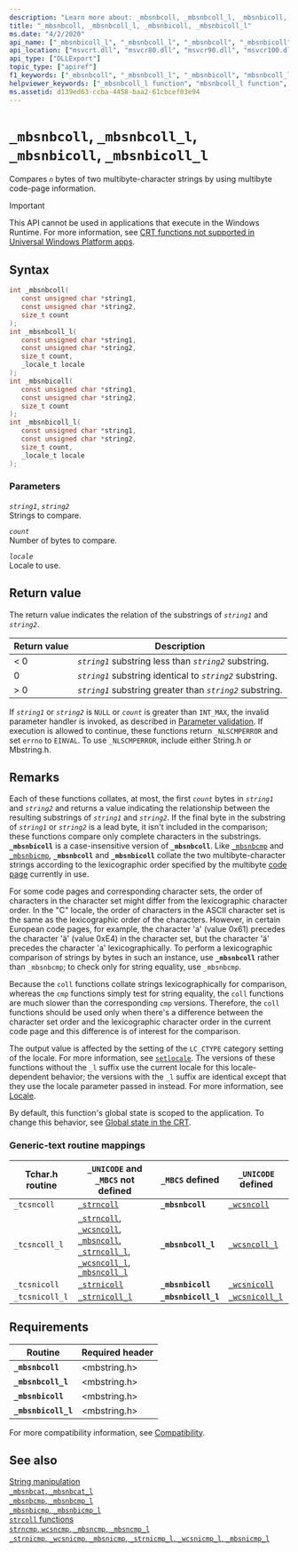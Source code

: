 ```yaml
---
description: "Learn more about: _mbsnbcoll, _mbsnbcoll_l, _mbsnbicoll, _mbsnbicoll_l"
title: "_mbsnbcoll, _mbsnbcoll_l, _mbsnbicoll, _mbsnbicoll_l"
ms.date: "4/2/2020"
api_name: ["_mbsnbicoll_l", "_mbsnbcoll_l", "_mbsnbcoll", "_mbsnbicoll", "_o__mbsnbcoll", "_o__mbsnbcoll_l", "_o__mbsnbicoll", "_o__mbsnbicoll_l"]
api_location: ["msvcrt.dll", "msvcr80.dll", "msvcr90.dll", "msvcr100.dll", "msvcr100_clr0400.dll", "msvcr110.dll", "msvcr110_clr0400.dll", "msvcr120.dll", "msvcr120_clr0400.dll", "ucrtbase.dll", "api-ms-win-crt-multibyte-l1-1-0.dll", "api-ms-win-crt-private-l1-1-0.dll"]
api_type: ["DLLExport"]
topic_type: ["apiref"]
f1_keywords: ["_mbsnbcoll", "_mbsnbcoll_l", "_mbsnbicoll", "mbsnbcoll_l"]
helpviewer_keywords: ["_mbsnbcoll_l function", "mbsnbcoll_l function", "_mbsnbcoll function", "_tcsnicoll function", "mbsnbcoll function", "mbsnbicoll_l function", "mbsnbicoll function", "_tcsncoll function", "_mbsnbicoll function", "_mbsnbicoll_l function", "_tcsncoll_l function", "_tcsnicoll_l function"]
ms.assetid: d139ed63-ccba-4458-baa2-61cbcef03e94
---
```

# `_mbsnbcoll`, `_mbsnbcoll_l`, `_mbsnbicoll`, `_mbsnbicoll_l`

Compares *`n`* bytes of two multibyte-character strings by using multibyte code-page information.

> [!IMPORTANT]
> This API cannot be used in applications that execute in the Windows Runtime. For more information, see [CRT functions not supported in Universal Windows Platform apps](../../cppcx/crt-functions-not-supported-in-universal-windows-platform-apps.md).

## Syntax

```C
int _mbsnbcoll(
   const unsigned char *string1,
   const unsigned char *string2,
   size_t count
);
int _mbsnbcoll_l(
   const unsigned char *string1,
   const unsigned char *string2,
   size_t count,
   _locale_t locale
);
int _mbsnbicoll(
   const unsigned char *string1,
   const unsigned char *string2,
   size_t count
);
int _mbsnbicoll_l(
   const unsigned char *string1,
   const unsigned char *string2,
   size_t count,
   _locale_t locale
);
```

### Parameters

*`string1`*, *`string2`*\
Strings to compare.

*`count`*\
Number of bytes to compare.

*`locale`*\
Locale to use.

## Return value

The return value indicates the relation of the substrings of *`string1`* and *`string2`*.

|Return value|Description|
|------------------|-----------------|
|< 0|*`string1`* substring less than *`string2`* substring.|
|0|*`string1`* substring identical to *`string2`* substring.|
|> 0|*`string1`* substring greater than *`string2`* substring.|

If *`string1`* or *`string2`* is `NULL` or *`count`* is greater than `INT_MAX`, the invalid parameter handler is invoked, as described in [Parameter validation](../parameter-validation.md). If execution is allowed to continue, these functions return `_NLSCMPERROR` and set `errno` to `EINVAL`. To use `_NLSCMPERROR`, include either String.h or Mbstring.h.

## Remarks

Each of these functions collates, at most, the first *`count`* bytes in *`string1`* and *`string2`* and returns a value indicating the relationship between the resulting substrings of *`string1`* and *`string2`*. If the final byte in the substring of *`string1`* or *`string2`* is a lead byte, it isn't included in the comparison; these functions compare only complete characters in the substrings. **`_mbsnbicoll`** is a case-insensitive version of **`_mbsnbcoll`**. Like [`_mbsnbcmp`](mbsnbcmp-mbsnbcmp-l.md) and [`_mbsnbicmp`](mbsnbicmp-mbsnbicmp-l.md), **`_mbsnbcoll`** and **`_mbsnbicoll`** collate the two multibyte-character strings according to the lexicographic order specified by the multibyte [code page](../code-pages.md) currently in use.

For some code pages and corresponding character sets, the order of characters in the character set might differ from the lexicographic character order. In the "C" locale, the order of characters in the ASCII character set is the same as the lexicographic order of the characters. However, in certain European code pages, for example, the character 'a' (value 0x61) precedes the character 'ä' (value 0xE4) in the character set, but the character 'ä' precedes the character 'a' lexicographically. To perform a lexicographic comparison of strings by bytes in such an instance, use **`_mbsnbcoll`** rather than `_mbsnbcmp`; to check only for string equality, use `_mbsnbcmp`.

Because the `coll` functions collate strings lexicographically for comparison, whereas the `cmp` functions simply test for string equality, the `coll` functions are much slower than the corresponding `cmp` versions. Therefore, the `coll` functions should be used only when there's a difference between the character set order and the lexicographic character order in the current code page and this difference is of interest for the comparison.

The output value is affected by the setting of the `LC_CTYPE` category setting of the locale. For more information, see [`setlocale`](setlocale-wsetlocale.md). The versions of these functions without the `_l` suffix use the current locale for this locale-dependent behavior; the versions with the `_l` suffix are identical except that they use the locale parameter passed in instead. For more information, see [Locale](../locale.md).

By default, this function's global state is scoped to the application. To change this behavior, see [Global state in the CRT](../global-state.md).

### Generic-text routine mappings

|Tchar.h routine|`_UNICODE` and `_MBCS` not defined|`_MBCS` defined|`_UNICODE` defined|
|---------------------|--------------------------------------|--------------------|-----------------------|
|`_tcsncoll`|[`_strncoll`](strncoll-wcsncoll-mbsncoll-strncoll-l-wcsncoll-l-mbsncoll-l.md)|**`_mbsnbcoll`**|[`_wcsncoll`](strncoll-wcsncoll-mbsncoll-strncoll-l-wcsncoll-l-mbsncoll-l.md)|
|`_tcsncoll_l`|[`_strncoll`, `_wcsncoll`, `_mbsncoll`, `_strncoll_l`, `_wcsncoll_l`, `_mbsncoll_l`](strncoll-wcsncoll-mbsncoll-strncoll-l-wcsncoll-l-mbsncoll-l.md)|**`_mbsnbcoll_l`**|[`_wcsncoll_l`](strncoll-wcsncoll-mbsncoll-strncoll-l-wcsncoll-l-mbsncoll-l.md)|
|`_tcsnicoll`|[`_strnicoll`](strnicoll-wcsnicoll-mbsnicoll-strnicoll-l-wcsnicoll-l-mbsnicoll-l.md)|**`_mbsnbicoll`**|[`_wcsnicoll`](strnicoll-wcsnicoll-mbsnicoll-strnicoll-l-wcsnicoll-l-mbsnicoll-l.md)|
|`_tcsnicoll_l`|[`_strnicoll_l`](strnicoll-wcsnicoll-mbsnicoll-strnicoll-l-wcsnicoll-l-mbsnicoll-l.md)|**`_mbsnbicoll_l`**|[`_wcsnicoll_l`](strnicoll-wcsnicoll-mbsnicoll-strnicoll-l-wcsnicoll-l-mbsnicoll-l.md)|

## Requirements

|Routine|Required header|
|-------------|---------------------|
|**`_mbsnbcoll`**|\<mbstring.h>|
|**`_mbsnbcoll_l`**|\<mbstring.h>|
|**`_mbsnbicoll`**|\<mbstring.h>|
|**`_mbsnbicoll_l`**|\<mbstring.h>|

For more compatibility information, see [Compatibility](../compatibility.md).

## See also

[String manipulation](../string-manipulation-crt.md)\
[`_mbsnbcat`, `_mbsnbcat_l`](mbsnbcat-mbsnbcat-l.md)\
[`_mbsnbcmp`, `_mbsnbcmp_l`](mbsnbcmp-mbsnbcmp-l.md)\
[`_mbsnbicmp`, `_mbsnbicmp_l`](mbsnbicmp-mbsnbicmp-l.md)\
[`strcoll` functions](../strcoll-functions.md)\
[`strncmp`, `wcsncmp`, `_mbsncmp`, `_mbsncmp_l`](strncmp-wcsncmp-mbsncmp-mbsncmp-l.md)\
[`_strnicmp`, `_wcsnicmp`, `_mbsnicmp`, `_strnicmp_l`, `_wcsnicmp_l`, `_mbsnicmp_l`](strnicmp-wcsnicmp-mbsnicmp-strnicmp-l-wcsnicmp-l-mbsnicmp-l.md)
